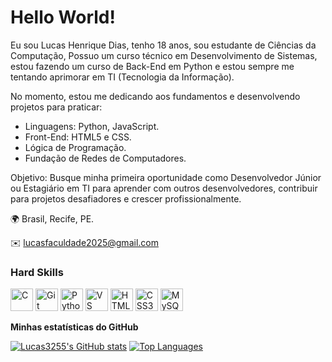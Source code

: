<h1>Hello World!</h1>

Eu sou Lucas Henrique Dias, tenho 18 anos, sou estudante de Ciências da Computação, Possuo um curso técnico em Desenvolvimento de Sistemas, estou fazendo um curso de Back-End em Python e estou sempre me tentando aprimorar em TI (Tecnologia da Informação).

No momento, estou me dedicando aos fundamentos e desenvolvendo projetos para praticar:
   - Linguagens: Python, JavaScript.
   - Front-End: HTML5 e CSS.
   - Lógica de Programação.
   - Fundação de Redes de Computadores.

Objetivo: Busque minha primeira oportunidade como Desenvolvedor Júnior ou Estagiário em TI para aprender com outros desenvolvedores, contribuir para projetos desafiadores e crescer profissionalmente.

🌍 Brasil, Recife, PE.

✉️ [lucasfaculdade2025@gmail.com](mailto:lucasfaculdade2025@gmail.com)

<h3>Hard Skills</h3>
<p align="left">
<a href="https://docs.microsoft.com/en-us/cpp/?view=msvc-170" target="_blank" rel="noreferrer"><img src="https://raw.githubusercontent.com/danielcranney/readme-generator/main/public/icons/skills/c-colored.svg" alt="C" title="C" width="36" height="36" /></a> <a href="https://git-scm.com/" target="_blank" rel="noreferrer"><img src="https://raw.githubusercontent.com/danielcranney/readme-generator/main/public/icons/skills/git-colored.svg" alt="Git" title="Git" width="36" height="36" /></a> <a href="https://www.python.org/" target="_blank" rel="noreferrer"><img src="https://raw.githubusercontent.com/danielcranney/readme-generator/main/public/icons/skills/python-colored.svg" alt="Python" title="Python" width="36" height="36" /></a> <a href="https://code.visualstudio.com/" target="_blank" rel="noreferrer"><img src="https://raw.githubusercontent.com/danielcranney/readme-generator/main/public/icons/skills/visualstudiocode-colored.svg" alt="VS Code" title="VS Code" width="36" height="36" /></a> <a href="https://developer.mozilla.org/en-US/docs/Glossary/HTML5" target="_blank" rel="noreferrer"><img src="https://raw.githubusercontent.com/danielcranney/readme-generator/main/public/icons/skills/html5-colored.svg" alt="HTML5" title="HTML5" width="36" height="36" /></a> <a href="https://www.w3.org/TR/CSS/#css" target="_blank" rel="noreferrer"><img src="https://raw.githubusercontent.com/danielcranney/readme-generator/main/public/icons/skills/css3-colored.svg" alt="CSS3" title="CSS3" width="36" height="36" /></a> <a href="https://www.mysql.com/" target="_blank" rel="noreferrer"><img src="https://raw.githubusercontent.com/danielcranney/readme-generator/main/public/icons/skills/mysql-colored.svg" alt="MySQL" title="MySQL" width="36" height="36" /></a>
</p>

<b>Minhas estatísticas do GitHub</b>

<a href="http://www.github.com/Lucas3255"><img src="https://github-readme-stats.vercel.app/api?username=Lucas3255&show_icons=true&hide=&title_color=0891b2&text_color=ffffff&icon_color=0891b2&bg_color=1c1917&hide_border=true&show_icons=true" alt="Lucas3255's GitHub stats" /></a>
<a href="https://github.com/Lucas3255" align="left"><img src="https://github-readme-stats.vercel.app/api/top-langs/?username=Lucas3255&langs_count=10&title_color=0891b2&text_color=ffffff&icon_color=0891b2&bg_color=1c1917&hide_border=true&locale=en&custom_title=Top%20%Languages" alt="Top Languages" /></a>

